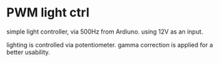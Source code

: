 # PWM light ctrl

simple light controller, via 500Hz from Ardiuno.
using 12V as an input.

lighting is controlled via potentiometer.
gamma correction is applied for a better usability.
